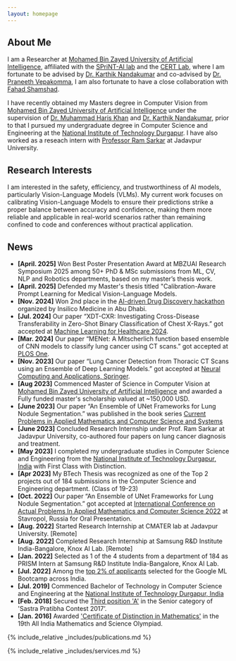 ```yaml
---
layout: homepage
---
```


## About Me

I am a Researcher at [Mohamed Bin Zayed University of Artificial Intelligence](https://mbzuai.ac.ae/), affiliated with the [SPriNT-AI lab](https://www.sprintai.org/) and the [CERT Lab](https://github.com/CERT-Lab), where I am fortunate to be advised by [Dr. Karthik Nandakumar](https://cse.msu.edu/~nandakum/) and co-advised by [Dr. Praneeth Vepakomma](https://sites.mit.edu/praneeth/), I am also fortunate to have a close collaboration with [Fahad Shamshad](https://fahadshamshad.github.io).

I have recently obtained my Masters degree in Computer Vision from [Mohamed Bin Zayed University of Artificial Intelligence](https://mbzuai.ac.ae/) under the supervision of [Dr. Muhammad Haris Khan](https://mbzuai.ac.ae/study/faculty/muhammad-haris-khan/) and [Dr. Karthik Nandakumar](https://cse.msu.edu/~nandakum/), prior to that I pursued my undergraduate degree in Computer Science and Engineering at the [National Institute of Technology Durgapur](https://nitdgp.ac.in/). I have also worked as a reseach intern with [Professor Ram Sarkar](https://scholar.google.com/citations?user=bDj0BUEAAAAJ&hl=en) at Jadavpur University.


<!-- I am passionate about Computer Vision, Trustworthy Machine Learning, reading books, Cubing, and Basketball. -->

## Research Interests

I am interested in the safety, efficiency, and trustworthiness of AI models, particularly Vision-Language Models (VLMs). My current work focuses on calibrating Vision-Language Models to ensure their predictions strike a proper balance between accuracy and confidence, making them more reliable and applicable in real-world scenarios rather than remaining confined to code and conferences without practical application.

<!--  - **Computer Vision:** image recognition, image generation, video captioning
- **Machine Learning:** meta-learning, incremental learning, transfer learning  -->

## News
- **[April. 2025]** Won Best Poster Presentation Award at MBZUAI Research Symposium 2025 among 50+ PhD & MSc submissions from ML, CV, NLP and Robotics departments, based on my master’s thesis work.
- **[April. 2025]** Defended my Master's thesis titled "Calibration-Aware Prompt Learning for Medical Vision-Language Models.
- **[Nov. 2024]** Won 2nd place in the [AI-driven Drug Discovery hackathon](https://insilico.com/ism-events/abu-dhabi/hackathon2024) organized by Insilico Medicine in Abu Dhabi.
- **[Jul. 2024]** Our paper “XDT-CXR: Investigating Cross-Disease Transferability in Zero-Shot Binary Classification of Chest X-Rays.” got accepted at [Machine Learning for Healthcare 2024](https://arxiv.org/abs/2408.11493).
- **[Mar. 2024]** Our paper “MENet: A Mitscherlich function based ensemble of CNN models to classify lung cancer using CT scans.” got accepted at [PLOS One](https://doi.org/10.1371/journal.pone.0298527).
- **[Nov. 2023]** Our paper “Lung Cancer Detection from Thoracic CT Scans using an Ensemble of Deep Learning Models.” got accepted at [Neural Computing and Applications, Springer](https://doi.org/10.1007/s00521-023-09130-7).
- **[Aug 2023]** Commenced Master of Science in Computer Vision at [Mohamed Bin Zayed University of Artificial Intelligence](https://mbzuai.ac.ae/) and awarded a Fully funded master's scholarship valued at ~150,000 USD.
- **[June 2023]** Our paper “An Ensemble of UNet Frameworks for Lung Nodule Segmentation.” was published in the book series [Current Problems in Applied Mathematics and Computer Science and Systems](https://link.springer.com/chapter/10.1007/978-3-031-34127-4_44)
- **[June 2023]** Concluded Research Internship under Prof. Ram Sarkar at Jadavpur University, co-authored four papers on lung cancer diagnosis and treatment.
- **[May 2023]** I completed my undergraduate studies in Computer Science and Engineering from the [National Institute of Technology Durgapur, India](https://nitdgp.ac.in/) with First Class with Distinction.
- **[Apr 2023]** My BTech Thesis was recognized as one of the Top 2 projects out of 184 submissions in the Computer Science and Engineering department. (Class of 19-23)
- **[Oct. 2022]** Our paper “An Ensemble of UNet Frameworks for Lung Nodule Segmentation.” got accepted at [International Conference on Actual Problems In Applied Mathematics and Computer Science 2022](https://drive.google.com/file/d/1bLLJriayqkfTKhxKPyq3w9suxBc_W22s/view) at Stavropol, Russia for Oral Presentation.
- **[Aug. 2022]** Started Research Internship at CMATER lab at Jadavpur University. [Remote]
- **[Aug. 2022]** Completed Research Internship at Samsung R&D Institute India-Bangalore, Knox AI Lab. [Remote]
- **[Jan. 2022]** Selected as 1 of the 4 students from a department of 184 as PRISM Intern at Samsung R&D Institute India-Bangalore, Knox AI Lab. 
- **[Jul. 2022]** Among the [top 2% of applicants](https://drive.google.com/file/d/1LeTg3clVwMyfCpMhc9WC1Qshl5aJZnOd/view?usp=sharing) selected for the Google ML Bootcamp across India.
- **[Jul. 2019]** Commenced Bachelor of Technology in Computer Science and Engineering at the [National Institute of Technology Durgapur, India](https://nitdgp.ac.in/) 
- **[Feb. 2018]** Secured the [Third position 'A'](https://drive.google.com/file/d/1JsqK_uehrgNhw6cGmbsLBO_wb22Y2emK/view?usp=sharing) in the Senior category of 'Sastra Pratibha Contest 2017’.
- **[Jan. 2016]** Awarded ['Certificate of Distinction in Mathematics'](https://drive.google.com/file/d/1Dhnx3cdbrHVmLWwOUka1D3hK1W5blWwk/view?usp=sharing) in the 19th All India Mathematics and Science Olympiad.


{% include_relative _includes/publications.md %}

{% include_relative _includes/services.md %} 
